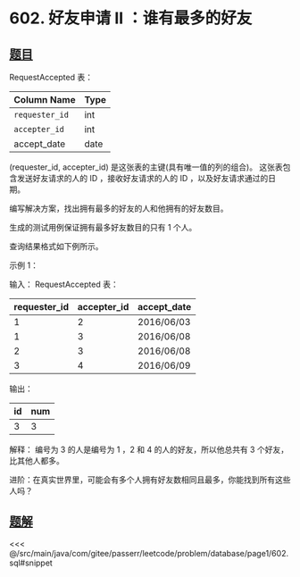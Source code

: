 # 602. 好友申请 II ：谁有最多的好友
## [题目](https://leetcode.cn/problems/friend-requests-ii-who-has-the-most-friends/)

RequestAccepted 表：

| Column Name    | Type |
|:---------------|:-----|
| `requester_id` | int  |
| `accepter_id`  | int  |
| accept_date    | date |

(requester_id, accepter_id) 是这张表的主键(具有唯一值的列的组合)。
这张表包含发送好友请求的人的 ID ，接收好友请求的人的 ID ，以及好友请求通过的日期。


编写解决方案，找出拥有最多的好友的人和他拥有的好友数目。

生成的测试用例保证拥有最多好友数目的只有 1 个人。

查询结果格式如下例所示。



示例 1：

输入：
RequestAccepted 表：

| requester_id | accepter_id | accept_date |
|:-------------|:------------|:------------|
| 1            | 2           | 2016/06/03  |
| 1            | 3           | 2016/06/08  |
| 2            | 3           | 2016/06/08  |
| 3            | 4           | 2016/06/09  |

输出：

| id  | num |
|:----|:----|
| 3   | 3   |

解释：
编号为 3 的人是编号为 1 ，2 和 4 的人的好友，所以他总共有 3 个好友，比其他人都多。


进阶：在真实世界里，可能会有多个人拥有好友数相同且最多，你能找到所有这些人吗？


## [题解](https://github.com/PasseRR/JavaLeetCode/blob/master/src/main/java/com/gitee/passerr/leetcode/problem/database/page1/602.sql)

<<< @/src/main/java/com/gitee/passerr/leetcode/problem/database/page1/602.sql#snippet
